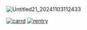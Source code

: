 ![Untitled21_20241103112433](https://github.com/user-attachments/assets/44dede7f-9b1b-4313-bf54-f36b712584c2)

[![carrd](https://github.com/user-attachments/assets/fe00e8e9-2202-4ead-8b60-1a15f68a62f0)](https://yezicosu.carrd.co/#)  [![rentry](https://github.com/user-attachments/assets/8ef3aa34-5272-48a4-9ca9-696393284c35)](https://rentry.co/7teenth-angel)
